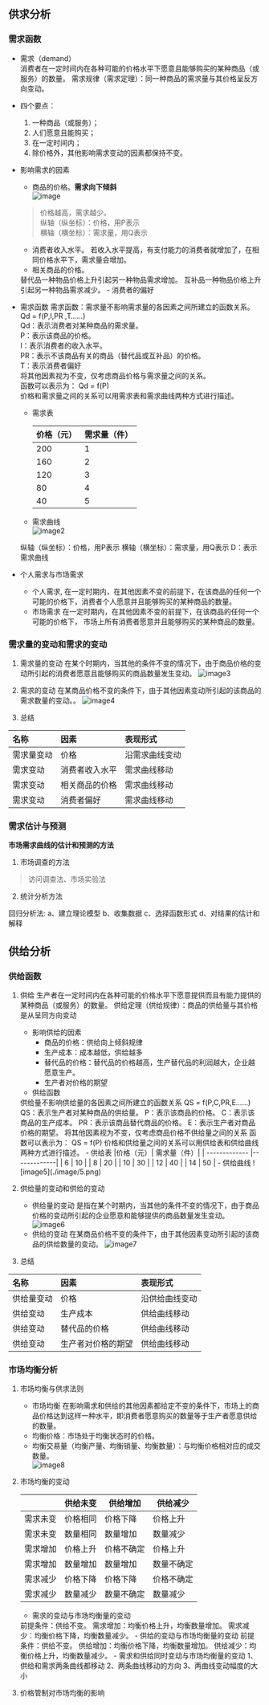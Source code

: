 ## 供求分析
### 需求函数
-   需求（demand）  
    <tip>
    消费者在<red>一定时间内</red>在各种可能的价格水平下<red>愿意且能够购买</red>的某种商品（或服务）的数量。
    </tip>
    <tip>
        <red>需求规律（需求定理）：同一种商品的需求量与其价格呈反方向变动</red>。
    </tip>
-   四个要点：
    1.  一种商品（或服务）；
    2.  人们愿意且能购买；
    3.  在一定时间内；
    4.  除价格外，其他影响需求变动的因素都保持不变。
-   影响需求的因素  
    -   商品的价格。**需求向下倾斜**  
        ![image](./image/1.png)
    >   价格越高，需求越少。  
    >   纵轴（纵坐标）：价格，用P表示  
    >   横轴（横坐标）：需求量，用Q表示  
    -   消费者收入水平。
    <tip>若收入水平提高，有支付能力的消费者就增加了，在相同价格水平下，需求量会增加。 </tip>
    -   相关商品的价格。
    <tip>
    <red>替代品</red>一种物品价格上升引起另一种物品需求<red>增加</red>。  
    <red>互补品</red>一种物品价格上升引起另一种物品需求<red>减少</red>。
    </tip>
    -   消费者的偏好
-   需求函数
    <tip>
    需求函数：需求量不影响需求量的各因素之间所建立的函数关系。  
    Qd = f(P,I,PR ,T……)  
    Qd：表示消费者对某种商品的需求量。  
    <red>P：表示该商品的价格。</red>  
    I：表示消费者的收入水平。  
    PR：表示不该商品有关的商品（替代品或互补品）的价格。  
    T：表示消费者偏好  
    </tip>
    <tip>
    将其他因素视为不变，仅考虑<red>商品价格与需求量</red>之间的关系。  
    函数可以表示为： Qd = f(P)  
    价格和需求量之间的关系可以用<red>需求表和需求曲线</red>两种方式进行描述。
    </tip>
    
    -   需求表

        |价格（元）| 需求量（件）|
        | ------------- |-------------|
        | 200     | 1 |
        | 160     | 2 |
        | 120     | 3 |
        | 80     | 4 |
        | 40     | 5 |
    -   需求曲线    
        ![image2](./image/2.png)
    <tip>
    纵轴（纵坐标）：价格，用P表示  
    横轴（横坐标）：需求量，用Q表示  
    D：表示需求曲线
    </tip>
-   个人需求与市场需求
    -   个人需求,
    <tip>在一定时期内，在其他因素不变的前提下，在该商品的任何一个可能的价格下，<red>消费者个人</red>愿意并且能够购买的某种商品的数量。</tip>
    -   市场需求
    <tip>在一定时期内，在其他因素不变的前提下，在该商品的任何一个可能的价格下， <red>市场上所有消费者</red>愿意并且能够购买的某种商品的数量。</tip>

### 需求量的变动和需求的变动
1.  需求量的变动
<tip>在某个时期内，当其他的条件不变的情况下，由于商品<red>价格的变动</red>所引起的消费者愿意且能够购买的商品数量发生变动。</tip>
![image3](./image/3.png)

2.  需求的变动
<tip>在某商品价格不变的条件下，由于其他因素变动所引起的该商品的需求数量的变动。。</tip>
![image4](./image/4.png)

3.  总结

|名称| 因素| 表现形式 |
| :------------- |:-------------|:-------------|
| <red>需求量变动</red> | <red>价格</red> | <red>沿需求曲线变动</red> |
| 需求变动 | 消费者收入水平 | 需求曲线移动 |
| 需求变动 | 相关商品的价格 | 需求曲线移动 |
| 需求变动 | 消费者偏好 | 需求曲线移动 |

### 需求估计与预测
**市场需求曲线的估计和预测的方法**
1.   市场调查的方法
>   访问调查法、市场实验法
2.   统计分析方法
<tip>
    <red>回归分析法</red>:  
    a、建立理论模型  
    b、收集数据  
    c、选择函数形式  
    d、对结果的估计和解释
</tip>

## 供给分析
### 供给函数
1.  供给
    <tip>
    <red>生产者</red>在一定时间内在各种可能的价格水平下<red>愿意提供</red>而且<red>有能力提供</red>的某种商品（或服务）的数量。</tip>
    <tip><red>供给定理（供给规律）</red>：商品的供给量与其价格是从呈同方向变动
    </tip>

    -   影响供给的因素
        -   商品的价格：供给向上倾斜规律
        -   生产成本：成本越低，供给越多
        -   替代品的价格：替代品的价格越高，生产替代品的利润越大，企业越愿意生产。
        -   生产者对价格的期望
    -   供给函数
    <tip>
    供给量不影响供给量的各因素之间所建立的函数关系  
    QS = f(P,C,PR,E……)   
    QS：表示生产者对某种商品的供给量。  
    <red>P：表示该商品的价格。</red>  
    C：表示该商品的生产成本。  
    PR：表示该商品替代商品的价格。  
    E：表示生产者对商品价格的期望。
    </tip>
    <tip>
    将其他因素视为不变，仅考虑商品价格不供给量之间的关系  
    函数可以表示为： QS = f(P)  
    价格和供给量之间的关系可以用<red>供给表</red>和<red>供给曲线</red>两种方式进行描述。
    </tip>
    -   供给表
        |价格（元）| 需求量（件）|
        | ------------- |-------------|
        | 6     | 10 |
        | 8     | 20 |
        | 10     | 30 |
        | 12     | 40 |
        | 14     | 50 |
    -   供给曲线    
        ![image5](./image/5.png)

2.  供给量的变动和供给的变动
    -   供给量的变动
    <tip>是指在某个时期内，当其他的条件不变的情况下，由于商品价格的变动所引起的企业愿意和能够提供的商品数量发生变动。</tip>
    ![image6](./image/6.png)
    -   供给的变动
    <tip>在某商品价格不变的条件下，由于其他因素变动所引起的该商品的供给数量的变动。</tip>
    ![image7](./image/7.png)

3.  总结

|名称| 因素| 表现形式 |
| :------------- |:-------------|:-------------|
| <red>供给量变动</red> | <red>价格</red> | <red>沿供给曲线变动</red> |
| 供给变动 | 生产成本 | 供给曲线移动 |
| 供给变动 | 替代品的价格 | 供给曲线移动 |
| 供给变动 | 生产者对价格的期望 | 供给曲线移动 |


### 市场均衡分析
1.  市场均衡与供求法则
    -   市场均衡
    <tip>在影响需求和供给的其他因素都给定不变的条件下，市场上的商品价格达到这样一种水平，即消费者愿意购买的数量<red>等于</red>生产者愿意供给的数量。</tip>
    -   均衡价格：市场处于均衡状态时的价格。
    -   <red>均衡交易量（均衡产量、均衡销量、均衡数量）</red>：与均衡价格相对应的成交数量。    
    ![image8](./image/8.png)

2.  市场均衡的变动

    |   |供给未变| 供给增加 | 供给减少 |
    | ------------- |-------------|-------------|-------------|
    | 需求未变    | 价格相同 | 价格下降 | 价格上升 |
    | 需求未变    | 数量相同 | 数量增加 | 数量减少 |
    | 需求增加    | 价格上升 | 价格不确定 | 价格上升 |
    | 需求增加    | 数量增加 | 数量增加   | 数量不确定 |
    | 需求减少    | 价格下降 | 价格下降   | 价格不确定 |
    | 需求减少    | 数量减少 | 数量不确定  | 数量减少 |

    -   需求的变动与市场均衡量的变动
    <tip>
    前提条件：供给不变。  
    需求增加：均衡价格上升，均衡数量增加。  
    <red>需求减少</red>：均衡价格下降，均衡数量减少。
    </tip>
    -   供给的变动与市场均衡量的变动
    <tip>
    前提条件：供给不变。  
    供给增加：均衡价格下降，均衡数量增加。  
    <red>供给减少</red>：均衡价格上升，均衡数量减少。
    </tip>
    -   需求和供给同时变动与市场均衡量的变动
    <tip>
    1、供给和需求两条曲线都移动    
    2、两条曲线移动的方向  
    3、两曲线变动幅度的大小
    </tip>

3.  价格管制对市场均衡的影响